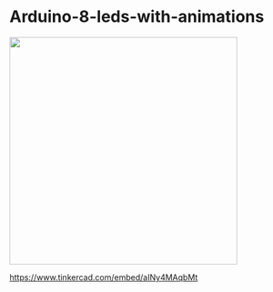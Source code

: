 # Arduino-8-leds-with-animations

<img src="https://user-images.githubusercontent.com/53026536/68063876-71529200-fcf3-11e9-8043-daf2965e4279.png" width="400px" >

https://www.tinkercad.com/embed/aINy4MAqbMt
